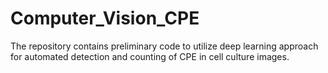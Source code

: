 # Computer_Vision_CPE
The repository contains preliminary code to utilize deep learning approach for automated detection and counting of CPE in cell culture images.
